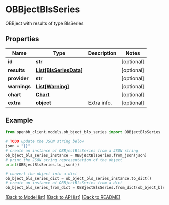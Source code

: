 # OBBjectBlsSeries

OBBject with results of type BlsSeries

## Properties

Name | Type | Description | Notes
------------ | ------------- | ------------- | -------------
**id** | **str** |  | [optional] 
**results** | [**List[BlsSeriesData]**](BlsSeriesData.md) |  | [optional] 
**provider** | **str** |  | [optional] 
**warnings** | [**List[Warning]**](Warning.md) |  | [optional] 
**chart** | [**Chart**](Chart.md) |  | [optional] 
**extra** | **object** | Extra info. | [optional] 

## Example

```python
from openbb_client.models.ob_bject_bls_series import OBBjectBlsSeries

# TODO update the JSON string below
json = "{}"
# create an instance of OBBjectBlsSeries from a JSON string
ob_bject_bls_series_instance = OBBjectBlsSeries.from_json(json)
# print the JSON string representation of the object
print(OBBjectBlsSeries.to_json())

# convert the object into a dict
ob_bject_bls_series_dict = ob_bject_bls_series_instance.to_dict()
# create an instance of OBBjectBlsSeries from a dict
ob_bject_bls_series_from_dict = OBBjectBlsSeries.from_dict(ob_bject_bls_series_dict)
```
[[Back to Model list]](../README.md#documentation-for-models) [[Back to API list]](../README.md#documentation-for-api-endpoints) [[Back to README]](../README.md)


